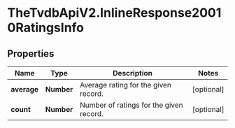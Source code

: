# TheTvdbApiV2.InlineResponse20010RatingsInfo

## Properties
Name | Type | Description | Notes
------------ | ------------- | ------------- | -------------
**average** | **Number** | Average rating for the given record. | [optional] 
**count** | **Number** | Number of ratings for the given record. | [optional] 


